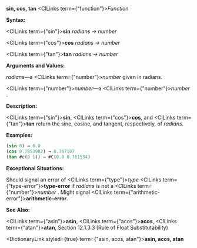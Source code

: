 **sin, cos, tan** <ClLinks  term={"function"}><i>Function</i></ClLinks> 



**Syntax:** 



<ClLinks  term={"sin"}><b>sin</b></ClLinks> *radians → number* 



<ClLinks  term={"cos"}><b>cos</b></ClLinks> *radians → number* 



<ClLinks  term={"tan"}><b>tan</b></ClLinks> *radians → number* 



**Arguments and Values:** 



*radians*—a <ClLinks  term={"number"}><i>number</i></ClLinks> given in radians. 



<ClLinks  term={"number"}><i>number</i></ClLinks>—a <ClLinks  term={"number"}><i>number</i></ClLinks> . 



**Description:** 



<ClLinks  term={"sin"}><b>sin</b></ClLinks>, <ClLinks  term={"cos"}><b>cos</b></ClLinks>, and <ClLinks  term={"tan"}><b>tan</b></ClLinks> return the sine, cosine, and tangent, respectively, of *radians*. 



**Examples:**
```lisp
(sin 0) → 0.0 
(cos 0.7853982) → 0.707107 
(tan #c(0 1)) → #C(0.0 0.761594) 
```
**Exceptional Situations:** 



Should signal an error of <ClLinks  term={"type"}><i>type</i></ClLinks> <ClLinks  term={"type-error"}><b>type-error</b></ClLinks> if *radians* is not a <ClLinks  term={"number"}><i>number</i></ClLinks> . Might signal <ClLinks  term={"arithmetic-error"}><b>arithmetic-error</b></ClLinks>. 



**See Also:** 



<ClLinks  term={"asin"}><b>asin</b></ClLinks>, <ClLinks  term={"acos"}><b>acos</b></ClLinks>, <ClLinks  term={"atan"}><b>atan</b></ClLinks>, Section 12.1.3.3 (Rule of Float Substitutability) 







 



 



<DictionaryLink styled={true} term={"asin, acos, atan"}><b>asin, acos, atan</b></DictionaryLink> 



